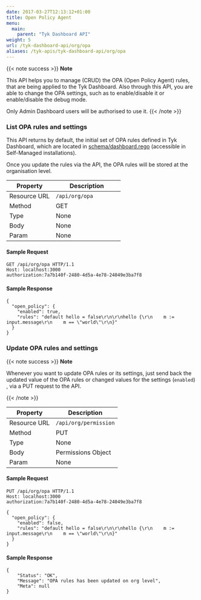 ```yaml
---
date: 2017-03-27T12:13:12+01:00
title: Open Policy Agent
menu:
  main:
    parent: "Tyk Dashboard API"
weight: 5 
url: /tyk-dashboard-api/org/opa
aliases: /tyk-apis/tyk-dashboard-api/org/opa
---
```

{{< note success >}}
**Note**  

This API helps you to manage (CRUD) the OPA (Open Policy Agent) rules, that are being applied to the Tyk Dashboard. Also through this API,
you are able to change the OPA settings, such as to enable/disable it or enable/disable the debug mode.

Only Admin Dashboard users will be authorised to use it.
{{< /note >}}


### List OPA rules and settings

This API returns by default, the initial set of OPA rules defined in Tyk Dashboard, which are located in [schema/dashboard.rego](/docs/tyk-dashboard/opa-rules/) (accessible in Self-Managed installations).

Once you update the rules via the API, the OPA rules will be stored at the organisation level.

| **Property** | **Description**       |
| ------------ | --------------------- |
| Resource URL | `/api/org/opa        `|
| Method       | GET                   |
| Type         | None                  |
| Body         | None                  |
| Param        | None                  |

#### Sample Request

```{.copyWrapper}
GET /api/org/opa HTTP/1.1
Host: localhost:3000
authorization:7a7b140f-2480-4d5a-4e78-24049e3ba7f8
```

#### Sample Response

```
{
  "open_policy": {
    "enabled": true,
    "rules": "default hello = false\r\n\r\nhello {\r\n    m := input.message\r\n    m == \"world\"\r\n}"
  }
}
```
### Update OPA rules and settings

{{< note success >}}
**Note**  

Whenever you want to update OPA rules or its settings, just send back the updated value of the OPA rules or changed values for the settings (`enabled`) , via a PUT request to the API.

{{< /note >}}


| **Property** | **Description**          |
| ------------ | ------------------------ |
| Resource URL | `/api/org/permission`    |
| Method       | PUT                      |
| Type         | None                     |
| Body         | Permissions Object       |
| Param        | None                     |

#### Sample Request

```{.copyWrapper}
PUT /api/org/opa HTTP/1.1
Host: localhost:3000
authorization:7a7b140f-2480-4d5a-4e78-24049e3ba7f8
```

```
{
  "open_policy": {
    "enabled": false,
    "rules": "default hello = false\r\n\r\nhello {\r\n    m := input.message\r\n    m == \"world\"\r\n}"
  }
}
```

#### Sample Response

```
{
    "Status": "OK",
    "Message": "OPA rules has been updated on org level",
    "Meta": null
}
```

